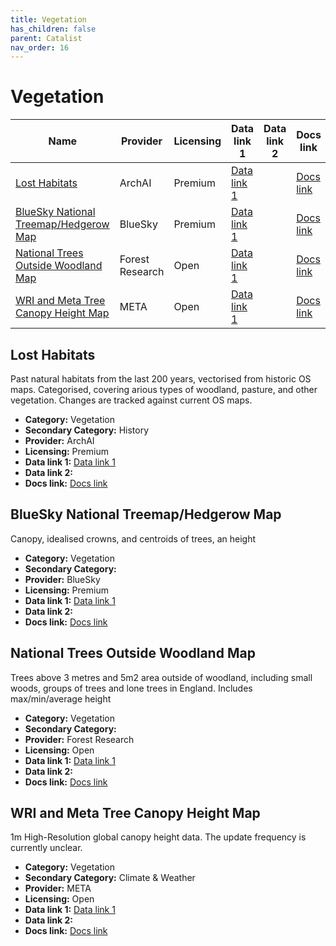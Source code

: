 ```yaml
---
title: Vegetation
has_children: false
parent: Catalist
nav_order: 16
---
```


# Vegetation

| Name                                                                            | Provider        | Licensing | Data link 1                                                                                                 | Data link 2 | Docs link                                                                                           |
| ------------------------------------------------------------------------------- | --------------- | --------- | ----------------------------------------------------------------------------------------------------------- | ----------- | --------------------------------------------------------------------------------------------------- |
| [Lost Habitats](#lost-habitats)                                                 | ArchAI          | Premium   | [Data link 1](https://www.archai.io/contact)                                                                |             | [Docs link](https://www.archai.io/historichabitats)                                                 |
| [BlueSky National Treemap/Hedgerow Map](#bluesky-national-treemap/hedgerow-map) | BlueSky         | Premium   | [Data link 1](https://www.blueskymapshop.com/maps/ntm-v2?x=531566&y=180144&z=3&w=1000&h=1000&f=&p=[]&m=)    |             | [Docs link](https://bluesky-world.com/ntm/)                                                         |
| [National Trees Outside Woodland Map](#national-trees-outside-woodland-map)     | Forest Research | Open      | [Data link 1](https://data-forestry.opendata.arcgis.com/documents/01667a77c65f4fd9aaf6a45279373a25/explore) |             | [Docs link](https://www.forestresearch.gov.uk/tools-and-resources/fthr/trees-outside-woodland-map/) |
| [WRI and Meta Tree Canopy Height Map](#wri-and-meta-tree-canopy-height-map)     | META            | Open      | [Data link 1](https://registry.opendata.aws/dataforgood-fb-forests/)                                        |             | [Docs link](https://github.com/facebookresearch/HighResCanopyHeight)                                |

## Lost Habitats

Past natural habitats from the last 200 years, vectorised from historic OS maps. Categorised, covering arious types of woodland, pasture, and other vegetation. Changes are tracked against current OS maps.

- **Category:** Vegetation
- **Secondary Category:** History
- **Provider:** ArchAI
- **Licensing:** Premium
- **Data link 1:** [Data link 1](https://www.archai.io/contact)
- **Data link 2:** 
- **Docs link:** [Docs link](https://www.archai.io/historichabitats)



## BlueSky National Treemap/Hedgerow Map

Canopy, idealised crowns, and centroids of trees, an height

- **Category:** Vegetation
- **Secondary Category:** 
- **Provider:** BlueSky
- **Licensing:** Premium
- **Data link 1:** [Data link 1](https://www.blueskymapshop.com/maps/ntm-v2?x=531566&y=180144&z=3&w=1000&h=1000&f=&p=[]&m=)
- **Data link 2:** 
- **Docs link:** [Docs link](https://bluesky-world.com/ntm/)



## National Trees Outside Woodland Map

Trees above 3 metres and 5m2 area outside of woodland, including small woods, groups of trees and lone trees in England. Includes max/min/average height

- **Category:** Vegetation
- **Secondary Category:** 
- **Provider:** Forest Research
- **Licensing:** Open
- **Data link 1:** [Data link 1](https://data-forestry.opendata.arcgis.com/documents/01667a77c65f4fd9aaf6a45279373a25/explore)
- **Data link 2:** 
- **Docs link:** [Docs link](https://www.forestresearch.gov.uk/tools-and-resources/fthr/trees-outside-woodland-map/)



## WRI and Meta Tree Canopy Height Map

1m High-Resolution global canopy height data. The update frequency is currently unclear.

- **Category:** Vegetation
- **Secondary Category:** Climate & Weather
- **Provider:** META
- **Licensing:** Open
- **Data link 1:** [Data link 1](https://registry.opendata.aws/dataforgood-fb-forests/)
- **Data link 2:** 
- **Docs link:** [Docs link](https://github.com/facebookresearch/HighResCanopyHeight)
